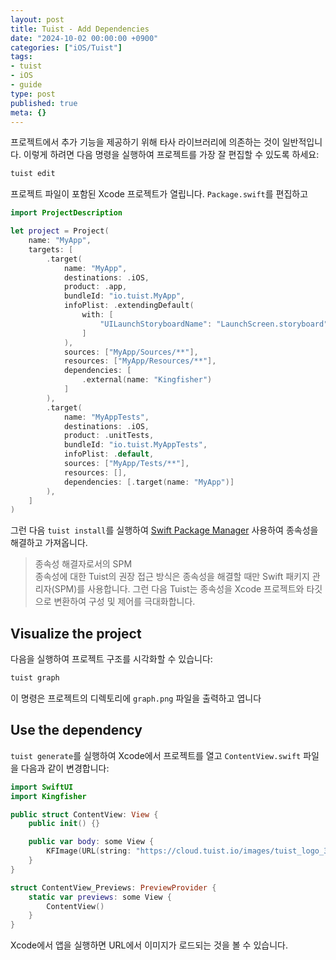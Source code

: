 ```yaml
---
layout: post
title: Tuist - Add Dependencies
date: "2024-10-02 00:00:00 +0900"
categories: ["iOS/Tuist"]
tags:
- tuist
- iOS
- guide
type: post
published: true
meta: {}
---
```

프로젝트에서 추가 기능을 제공하기 위해 타사 라이브러리에 의존하는 것이 일반적입니다. 이렇게 하려면 다음 명령을 실행하여 프로젝트를 가장 잘 편집할 수 있도록 하세요:
```bash
tuist edit
```
프로젝트 파일이 포함된 Xcode 프로젝트가 열립니다. `Package.swift`를 편집하고
```swift
import ProjectDescription

let project = Project(
    name: "MyApp",
    targets: [
        .target(
            name: "MyApp",
            destinations: .iOS,
            product: .app,
            bundleId: "io.tuist.MyApp",
            infoPlist: .extendingDefault(
                with: [
                    "UILaunchStoryboardName": "LaunchScreen.storyboard",
                ]
            ),
            sources: ["MyApp/Sources/**"],
            resources: ["MyApp/Resources/**"],
            dependencies: [
                .external(name: "Kingfisher") 
            ]
        ),
        .target(
            name: "MyAppTests",
            destinations: .iOS,
            product: .unitTests,
            bundleId: "io.tuist.MyAppTests",
            infoPlist: .default,
            sources: ["MyApp/Tests/**"],
            resources: [],
            dependencies: [.target(name: "MyApp")]
        ),
    ]
)
```
그런 다음 `tuist install`를 실행하여 [Swift Package Manager](https://www.swift.org/documentation/package-manager/) 사용하여 종속성을 해결하고 가져옵니다.
>종속성 해결자로서의 SPM  
종속성에 대한 Tuist의 권장 접근 방식은 종속성을 해결할 때만 Swift 패키지 관리자(SPM)를 사용합니다. 그런 다음 Tuist는 종속성을 Xcode 프로젝트와 타깃으로 변환하여 구성 및 제어를 극대화합니다.

## Visualize the project
다음을 실행하여 프로젝트 구조를 시각화할 수 있습니다:
```bash
tuist graph
```
이 명령은 프로젝트의 디렉토리에 `graph.png` 파일을 출력하고 엽니다
## Use the dependency
`tuist generate`를 실행하여 Xcode에서 프로젝트를 열고 `ContentView.swift` 파일을 다음과 같이 변경합니다:
```swift
import SwiftUI
import Kingfisher

public struct ContentView: View {
    public init() {}

    public var body: some View {
        KFImage(URL(string: "https://cloud.tuist.io/images/tuist_logo_32x32@2x.png")!) 
    }
}

struct ContentView_Previews: PreviewProvider {
    static var previews: some View {
        ContentView()
    }
}
```
Xcode에서 앱을 실행하면 URL에서 이미지가 로드되는 것을 볼 수 있습니다.
